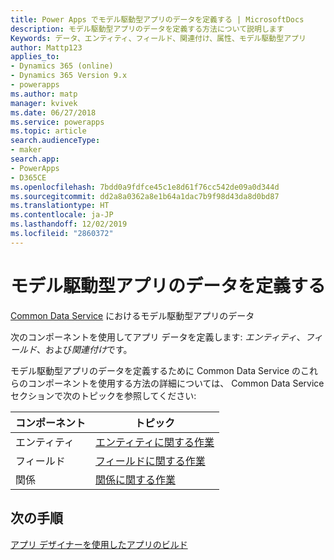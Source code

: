 ```yaml
---
title: Power Apps でモデル駆動型アプリのデータを定義する | MicrosoftDocs
description: モデル駆動型アプリのデータを定義する方法について説明します
Keywords: データ、エンティティ、フィールド、関連付け、属性、モデル駆動型アプリ
author: Mattp123
applies_to:
- Dynamics 365 (online)
- Dynamics 365 Version 9.x
- powerapps
ms.author: matp
manager: kvivek
ms.date: 06/27/2018
ms.service: powerapps
ms.topic: article
search.audienceType:
- maker
search.app:
- PowerApps
- D365CE
ms.openlocfilehash: 7bdd0a9fdfce45c1e8d61f76cc542de09a0d344d
ms.sourcegitcommit: dd2a8a0362a8e1b64a1dac7b9f98d43da8d0bd87
ms.translationtype: HT
ms.contentlocale: ja-JP
ms.lasthandoff: 12/02/2019
ms.locfileid: "2860372"
---
```

# <a name="define-data-for-your-model-driven-app"></a>モデル駆動型アプリのデータを定義する

[Common Data Service](../common-data-service/data-platform-intro.md) におけるモデル駆動型アプリのデータ 

次のコンポーネントを使用してアプリ データを定義します: *エンティティ*、*フィールド*、および*関連付け*です。

モデル駆動型アプリのデータを定義するために Common Data Service のこれらのコンポーネントを使用する方法の詳細については、 Common Data Service セクションで次のトピックを参照してください:

|コンポーネント |トピック|
|-----|----|
|エンティティ| [エンティティに関する作業](../common-data-service/entity-overview.md)|
|フィールド| [フィールドに関する作業](../common-data-service/fields-overview.md)|
|関係| [関係に関する作業](../common-data-service/relationships-overview.md)|

## <a name="next-step"></a>次の手順

[アプリ デザイナーを使用したアプリのビルド](design-custom-business-apps-using-app-designer.md)
